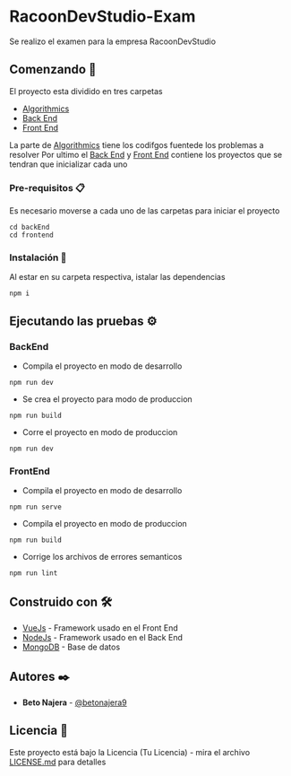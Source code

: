 # RacoonDevStudio-Exam

Se realizo el examen para la empresa RacoonDevStudio

## Comenzando 🚀

El proyecto esta dividido en tres carpetas

- [Algorithmics](https://github.com/betonajera9/RacoonDevStudio-Exam/tree/master/algorithmics)
- [Back End](https://github.com/betonajera9/RacoonDevStudio-Exam/tree/master/backEnd)
- [Front End](https://github.com/betonajera9/RacoonDevStudio-Exam/tree/master/frontend)

La parte de [Algorithmics](https://github.com/betonajera9/RacoonDevStudio-Exam/tree/master/algorithmics) tiene los codifgos fuentede los problemas a resolver
Por ultimo el [Back End](https://github.com/betonajera9/RacoonDevStudio-Exam/tree/master/backEnd) y [Front End](https://github.com/betonajera9/RacoonDevStudio-Exam/tree/master/frontend) contiene los proyectos que se tendran que inicializar cada uno

### Pre-requisitos 📋

Es necesario moverse a cada uno de las carpetas para iniciar el proyecto

```
cd backEnd
cd frontend
```

### Instalación 🔧

Al estar en su carpeta respectiva, istalar las dependencias

```
npm i
```

## Ejecutando las pruebas ⚙️

### BackEnd

- Compila el proyecto en modo de desarrollo

```
npm run dev
```

- Se crea el proyecto para modo de produccion

```
npm run build
```

- Corre el proyecto en modo de produccion

```
npm run dev
```

### FrontEnd

- Compila el proyecto en modo de desarrollo

```
npm run serve
```

- Compila el proyecto en modo de produccion

```
npm run build
```

- Corrige los archivos de errores semanticos

```
npm run lint
```

## Construido con 🛠️

- [VueJs](https://vuejs.org/) - Framework usado en el Front End
- [NodeJs](https://nodejs.org/es/) - Framework usado en el Back End
- [MongoDB](https://www.mongodb.com/es) - Base de datos

## Autores ✒️

- **Beto Najera** - [@betonajera9](https://github.com/betonajera9)

## Licencia 📄

Este proyecto está bajo la Licencia (Tu Licencia) - mira el archivo [LICENSE.md](<[LICENSE.md](https://github.com/betonajera9/RacoonDevStudio-Exam/blob/master/LICENSE)>) para detalles
